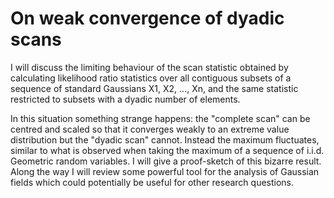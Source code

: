 # On weak convergence of dyadic scans

I will discuss the limiting behaviour of the scan statistic obtained by calculating likelihood ratio statistics over all contiguous subsets of a sequence of standard Gaussians X1, X2, ..., Xn, and the same statistic restricted to subsets with a dyadic number of elements. 

In this situation something strange happens: the "complete scan" can be centred and scaled so that it converges weakly to an extreme value distribution but the "dyadic scan" cannot. Instead the maximum fluctuates, similar to what is observed when taking the maximum of a sequence of i.i.d. Geometric random variables. I will give a proof-sketch of this bizarre result. Along the way I will review some powerful tool for the analysis of Gaussian fields which could potentially be useful for other research questions. 

